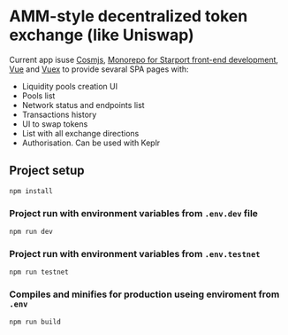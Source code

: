 # AMM-style decentralized token exchange (like Uniswap)

Current app isuse [Cosmjs](https://github.com/cosmos/cosmjs), [Monorepo for Starport front-end development](https://github.com/tendermint/vue), [Vue](https://github.com/vuejs/vue) and [Vuex](https://github.com/vuejs/vuex) to provide sevaral SPA pages with:
- Liquidity pools creation UI
- Pools list
- Network status and endpoints list
- Transactions history
- UI to swap tokens
- List with all exchange directions
- Authorisation. Can be used with Keplr

## Project setup

```
npm install
```

### Project run with environment variables from `.env.dev` file

```
npm run dev
```

### Project run with environment variables from `.env.testnet`

```
npm run testnet
```

### Compiles and minifies for production useing enviroment from `.env`

```
npm run build
```
